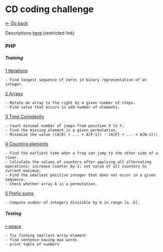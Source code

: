 # CD coding challenge

[<- Go back](../README.md)

Descriptions [here](https://drive.google.com/drive/u/1/folders/1COpniH4iXHC7-N4vg1YGn48wKW5kL11J) (restricted link)

### PHP

##### Training

[1 Iterations](php/1-iterations.php)

    - Find longest sequence of zeros in binary representation of an integer.

[2 Arrays](php/2-arrays.php)

    - Rotate an array to the right by a given number of steps.
    - Find value that occurs in odd number of elements.

[3 Time Complexity](php/3-time-complexity.php)

    - Count minimal number of jumps from position X to Y.
    - Find the missing element in a given permutation.
    - Minimize the value |(A[0] + ... + A[P-1]) - (A[P] + ... + A[N-1])|

[4 Counting elements](php/4-counting-elements.php)

    - Find the earliest time when a frog can jump to the other side of a river.
    - Calculate the values of counters after applying all alternating operations: increase counter by 1; set value of all counters to current maximum.
    - Find the smallest positive integer that does not occur in a given sequence.
    - Check whether array A is a permutation.

[5 Prefix sums](php/5-prefix-sums.php)

    - Compute number of integers divisible by k in range [a..b].


##### Testing

[r-space](php/r-space.php)

    - fix finding smallest array element
    - find sentence having max words
    - print table of numbers
